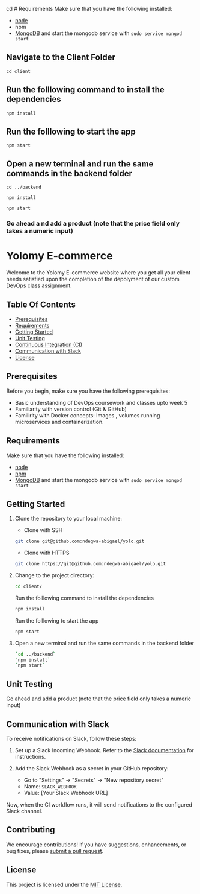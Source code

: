 cd # Requirements
Make sure that you have the following installed:
- [node](https://www.digitalocean.com/community/tutorials/how-to-install-node-js-on-ubuntu-18-04) 
- npm 
- [MongoDB](https://docs.mongodb.com/manual/tutorial/install-mongodb-on-ubuntu/) and start the mongodb service with `sudo service mongod start`

## Navigate to the Client Folder 
 `cd client`

## Run the folllowing command to install the dependencies 
 `npm install`

## Run the folllowing to start the app
 `npm start`

## Open a new terminal and run the same commands in the backend folder
 `cd ../backend`

 `npm install`

 `npm start`

 ### Go ahead a nd add a product (note that the price field only takes a numeric input)

 # Yolomy E-commerce

Welcome to the Yolomy E-commerce website where you get all your client needs satisfied upon the completion of the depolyment of our custom DevOps class assignment.

## Table Of Contents
- [Prerequisites](#prerequisites)
- [Requirements](#Requirements)
- [Getting Started](#getting-started)
- [Unit Testing](#unit-testing)
- [Continuous Integration (CI)](#continuous-integration-ci)
- [Communication with Slack](#communication-with-slack)
- [License](#License)

## Prerequisites
Before you begin, make sure you have the following prerequisites:

- Basic understanding of DevOps coursework and classes upto week 5
- Familiarity with version control (Git & GitHub)
- Familirity with Docker concepts: Images , volumes running microservices and containerization.

## Requirements
Make sure that you have the following installed:
- [node](https://www.digitalocean.com/community/tutorials/how-to-install-node-js-on-ubuntu-18-04) 
- [npm](https://nodejs.org/en/download/package-manager) 
- [MongoDB](https://docs.mongodb.com/manual/tutorial/install-mongodb-on-ubuntu/) and start the mongodb service with `sudo service mongod start`



## Getting Started
1. Clone the repository to your local machine:

    - Clone with SSH

   ```bash
   git clone git@github.com:ndegwa-abigael/yolo.git
   ```

   - Clone with HTTPS

   ```bash
   git clone https://git@github.com:ndegwa-abigael/yolo.git
   ```
   

2. Change to the project directory:
 
   ```bash
   cd client/
   ```
    Run the folllowing command to install the dependencies 
   ```bash
   npm install
   ```
    Run the folllowing to start the app
   ```bash
   npm start
   ```
3. Open a new terminal and run the same commands in the backend folder
     ```bash
     `cd ../backend`
     `npm install`
     `npm start`
     ```
    
## Unit Testing
Go ahead and add a product (note that the price field only takes a numeric input)

## Communication with Slack
To receive notifications on Slack, follow these steps:

1. Set up a Slack Incoming Webhook. Refer to the [Slack documentation](https://github.com/marketplace/actions/slack-notify) for instructions.
   
2. Add the Slack Webhook as a secret in your GitHub repository:
   - Go to "Settings" -> "Secrets" -> "New repository secret"
   - Name: `SLACK_WEBHOOK`
   - Value: [Your Slack Webhook URL]

Now, when the CI workflow runs, it will send notifications to the configured Slack channel.



## Contributing
We encourage contributions! If you have suggestions, enhancements, or bug fixes, please [submit a pull request](https://github.com/ndegwa-abigael/pulls).


## License
This project is licensed under the [MIT License](./LICENSE).
